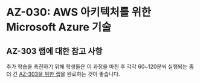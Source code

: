 ﻿# AZ-030: AWS 아키텍처를 위한 Microsoft Azure 기술


## AZ-303 랩에 대한 참고 사항

추가 학습을 촉진하기 위해 학생들은 이 과정을 마친 후 각각 60~120분씩 실행되는 좀 더 긴 [AZ-303을 위한 랩](https://github.com/MicrosoftLearning/AZ-303KO-Microsoft-Azure-Architect-Technologies)을 완료하는 것이 좋습니다.